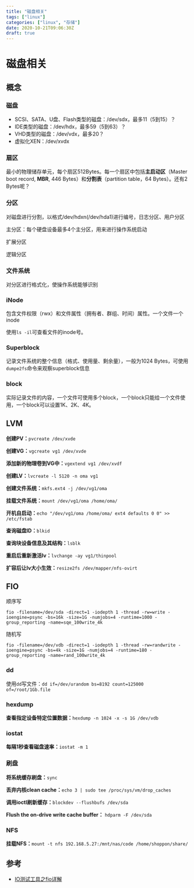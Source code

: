 ```yaml
---
title: "磁盘相关"
tags: ["linux"]
categories: ["linux", "存储"]
date: 2020-10-21T09:06:30Z
draft: true
---
```


# 磁盘相关

## 概念

### 磁盘

- SCSI、SATA、U盘、Flash类型的磁盘：/dev/sdx，最多11（5到15）？
- IDE类型的磁盘：/dev/hdx，最多59（5到63）？
- VHD类型的磁盘：/dev/vdx，最多20？
- 虚拟化XEN：/dev/xvdx

### 扇区

最小的物理储存单元，每个扇区512Bytes。每一个扇区中包括**主启动区**（Master boot record, **MBR**, 446 Bytes）和**分割表**（partition table，64 Bytes）。还有2 Bytes呢？

### 分区

对磁盘进行分割，以格式/dev/hdxn(/dev/hda1)进行编号，日志分区、用户分区

主分区：每个硬盘设备最多4个主分区，用来进行操作系统启动

扩展分区

逻辑分区

### 文件系统

对分区进行格式化，使操作系统能够识别

### iNode

包含文件权限（rwx）和文件属性（拥有者、群组、时间）属性。一个文件一个inode

使用`ls -il`可查看文件的inode号。

### Superblock

记录文件系统的整个信息（格式、使用量、剩余量），一般为1024 Bytes，可使用`dumpe2fs`命令来观察superblock信息

### block

实际记录文件的内容，一个文件可使用多个block，一个block只能给一个文件使用，一个block可以设置1K、2K、4K。

## LVM

**创建PV：**`pvcreate /dev/xvde`

**创建VG：**`vgcreate vg1 /dev/xvde`

**添加新的物理卷到VG中：**`vgextend vg1 /dev/xvdf`

**创建LV：**`lvcreate -l 5120 -n oma vg1`

**创建文件系统：**`mkfs.ext4 -j /dev/vg1/oma`

**挂载文件系统：**`mount /dev/vg1/oma /home/oma/`

 **开机自启动：**`echo "/dev/vg1/oma /home/oma/ ext4 defaults 0 0" >> /etc/fstab`

**查询磁盘ID：**`blkid`

**查询块设备信息及其结构：**`lsblk`

**重启后重新激活lv：**`lvchange -ay vg1/thinpool`

**扩容后让lv大小生效：**`resize2fs /dev/mapper/nfs-ovirt`

## FIO

顺序写

```shell
fio -filename=/dev/sda -direct=1 -iodepth 1 -thread -rw=write -ioengine=psync -bs=16k -size=1G -numjobs=4 -runtime=1000 -group_reporting -name=sqe_100write_4k
```

随机写

```shell
fio -filename=/dev/vdb -direct=1 -iodepth 1 -thread -rw=randwrite -ioengine=psync -bs=4k -size=1G -numjobs=4 -runtime=180 -group_reporting -name=rand_100write_4k
```

### dd

使用`dd`写文件：`dd if=/dev/urandom bs=8192 count=125000 of=/root/1Gb.file`

### hexdump

**查看指定设备特定位置数据：**`hexdump -n 1024 -x -s 1G /dev/vdb`

### iostat

**每隔1秒查看磁盘速率：**`iostat -m 1`

### 刷盘

**将系统缓存刷盘：**`sync`

**丢弃内核clean cache：**`echo 3 | sudo tee /proc/sys/vm/drop_caches`

**调用ioctl刷新缓存：**`blockdev --flushbufs /dev/sda`

**Flush the on-drive write cache buffer：** `hdparm -F /dev/sda`

### NFS

**挂载NFS：**`mount -t nfs 192.168.5.27:/mnt/nas/code /home/shoppon/share/`

## 参考

- [IO测试工具之fio详解](https://www.cnblogs.com/raykuan/p/6914748.html)

